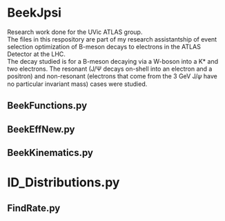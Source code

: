 # BeekJpsi

Research work done for the UVic ATLAS group.
<br>The files in this respository are part of my research assistantship of event selection optimization of B-meson decays to electrons in the ATLAS Detector at the LHC.
<br>The decay studied is for a B-meson decaying via a W-boson into a K* and two electrons. The resonant (J/Ψ decays on-shell into an electron and a positron) and non-resonant (electrons that come from the 3 GeV J/𝜓 have no particular invariant mass) cases were studied.

## BeekFunctions.py

## BeekEffNew.py

## BeekKinematics.py

# ID_Distributions.py

## FindRate.py
